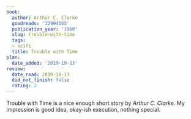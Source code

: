 ```yaml
---
book:
  author: Arthur C. Clarke
  goodreads: '32994565'
  publication_year: '1960'
  slug: trouble-with-time
  tags:
  - scifi
  title: Trouble with Time
plan:
  date_added: '2019-10-13'
review:
  date_read: 2019-10-13
  did_not_finish: false
  rating: 2
---
```


Trouble with Time is a nice enough short story by *Arthur C. Clarke*. My impression is good idea, okay-ish execution, nothing special.
